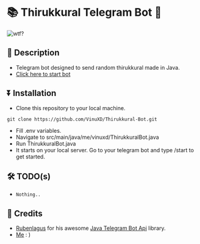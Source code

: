 # 📚 Thirukkural Telegram Bot 🤖

<img align="center" alt="wtf?" src=https://malaikovil.files.wordpress.com/2017/04/mzl-yrujcpws.png></img>

## 🧾 Description

* Telegram bot designed to send random thirukkural made in Java.
* [Click here to start bot](https://telegram.me/ThirukkuralRobot?start=start)

## ⏬ Installation

* Clone this repository to your local machine.

```git
git clone https://github.com/VinuXD/Thirukkural-Bot.git
```

* Fill .env variables.
* Navigate to src/main/java/me/vinuxd/ThirukkuralBot.java
* Run ThirukkuralBot.java
* It starts on your local server. Go to your telegram bot and type /start to get started.

## 🛠 TODO(s)

* `Nothing..`

## 🌟 Credits

* [Rubenlagus](https://github.com/rubenlagus) for his awesome [Java Telegram Bot Api](https://github.com/rubenlagus/javatelegrambots) library.
* [Me](https://github.com/vinuxd) : )
